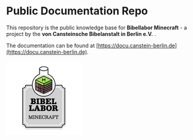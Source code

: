 # Public Documentation Repo

This repository is the public knowledge base for **Bibellabor Minecraft** - a project by the **von Cansteinsche Bibelanstalt in Berlin e.V.** .

The documentation can be found at [https://docu.canstein-berlin.de](https://docu.canstein-berlin.de).

![Projekt-Label: Bibellabor Minecraft](docs/assets/Logo&Schild_Minecraft_200px.png)